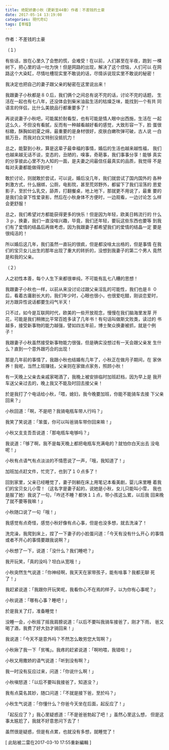 ```yaml
---
title: 绝配娇妻小秋（更新至44章）作者：不差钱的土豪
date: 2017-05-14 13:19:08
categories: 現代奇幻
tags: [草榴]
---
```

作者：不差钱的土豪


（１）

有些话，放在心里久了会憋的慌，会难受！在以前，人们甚至在半夜，跑到
一棵树下，把心里的话一吐为快！但是网路的出现，解决了这个烦恼，人们可以
在网路这个大染缸，尽情吐槽现实里不敢说的话，尽情诉说现实里不敢说的秘密！

我决定也把自己的妻子跟父亲的秘密在这里说出来！

我跟妻子小秋都是８０后，我们俩个之间总有说不完的话，讨论不完的话题，
生活在一起也有七八年，还没体会到柴米油盐生活的枯燥乏味，能找到一个有共
同语言的伴侣，比什么美貌品行都重要多了！

再说说妻子小秋吧，可能属於耐看型，也有可能是情人眼中出西施，生活在
一起这么久，不但没有看腻，反而有一种越看越好看的感觉，大致形容一下，脸
蛋很标緻，酥胸如初夏之绵，最重要的是身材很好，皮肤白嫩吹弹可破，古人说
一白抵万丑，而我对白又特别没抵抗力！

总之，能娶到小秋，算是这辈子最幸福的事情，婚后的生活也越来越性福，
我们也越来越无话不谈，变态的，丑陋的，嗅事，奇葩事，我们事事分享！能够
真实的分享彼此心里不为人知的一面，是夫妻之间最信任最真实的品质，我觉得
不是每对夫妻都能做得到吧！

敢於讨论，则就敢於尝试，可以说，婚后没几年，我们就尝试了国内国外的
各种刺激方式，什么捆绑，公厕，电影院，甚至荒郊野外，都留下了我们淫荡的
恩爱影子，至於什么乳交，舔弄，打翻餐桌，地上地下，那就更不用说了，最重
要的是我们会录下性爱录影，然后在小秋身体不方便时，一边观看，一边讨论怎
么样会更舒服！

总之，我们希望对方都能获得更多的快乐！但是因为年轻，欧美日韩流行的
什么３ｐ，换妻，我们一直没啥兴趣，毕竟，我们还年轻，要玩这些东西也要等
到我们有了爱情的结晶后再做考虑，因为我跟妻子都希望我们的爱情的结晶一定
要是很纯洁的！

所以婚后这几年，我们虽然一直玩的很疯，但是都没啥太出格的，但是事情
在我们的宝贝女儿出生的那年出现了重大的转折的，没想到我妻子的第二个男人
竟然是和我的父亲。

（２）

人之初性本善，每个人生下来都很单纯，不可能有乱七八糟的思想！

我跟妻子小秋也一样，以前从来没讨论过跟父亲淫乱的可能性，我们也是８
０后，看着古庸剧长大的，我们年少时，心眼也很小，也很爱吃醋，刚谈恋爱时，
对方跟异性说话都要生闷气半天！

只不过，如今是互联网时代，欧美的一些开放观念，慢慢在我们脑海里发芽
开花，可能是我们稍微比平常百姓多读了几年书！有句话叫做斯文败类，读过的
书越多，接受新事物的能力越强，譬如四五年前，博士聚众换妻被抓，就是个例
子！

我跟妻子小秋虽然接受新事物能力很强，但是确实没想过有一天会跟父亲发
生什么？直到一个意外跟巧合的出现！

那是几年前的事情了，我跟小秋也结婚有几年了，小秋正在做月子期间，在
家休养！我呢，当然上班赚钱，父亲则在家做点家务，照顾小秋！

有一天晚上父亲去亲戚家喝酒了，我晚上被安排临时加班赶档，因为早上是
我开车送父亲过去的，晚上我又不能及时回去接父亲！

於是我打了个电话给小秋，「喂，媳妇，我今晚要加班，你能不能骑车去接
下父亲回来？」

小秋回道：「啊，不是吧？我骑电瓶车带人行吗？」

我笑了笑说道：「笨蛋，你可以叫爸骑车带你回来嘛！」

小秋又支支吾吾说道：「那电瓶车电够吗？」

我说道：「够了啊，我不是每天晚上都把电瓶车充满电的？就怕你白天出去
没电呢！」

小秋有点语气有点淡淡的不情愿说了一声，「哦，我知道了！」

加班加点赶文件，忙完了，也到了１０点多了！

回到家里，父亲已经睡觉了，妻子则躺在床上用笔记本看美剧，婴儿床里睡
着我们的宝贝女儿小雪！（这名字是妻子起的，说她是小秋，女儿只能叫小雪，
我也是服了她）我说了一句，「咋还不睡？都快１１点，带小孩这么累，以后我
回来晚了就不要等我嘛！」

小秋随口说了一句「哦！」

我感觉有点奇怪，感觉小秋好像有点心事，但是也没多想，就去洗澡了！

洗完澡，我爬到床上，捏了一下妻子的小脸蛋问道：「今天有没有什么开心
的事情或者不开心的事情要跟我说啊？」

小秋想了一下，说道：「没什么？我们睡吧？」

我开玩笑，「真的没吗？坦白从宽哦！」

小秋突然生气说道：「你神经啊，我天天在家带孩子，能有啥事？我都无聊
死了！」

我赶紧说道：「我跟你开玩笑呢，我看你心不在焉的样子，以为你有心事呢？」

小秋说道：「哪有心事？睡吧！」

於是我关了灯，准备睡觉！

没睡一会，小秋摇了摇我肩膀说道：「以后不要叫我骑车接爸了，刚才下雨，
爸又喝了酒，我费了好大劲才骑回来！」

我说道：「今天不是意外吗？不然怎么敢劳您大驾啊？」

小秋揪了我一下「贫嘴」。我疼的赶紧说道：「啊哟喂，我错啦！」

小秋又用撒娇的语气说道：「听到没有啊？」

我一时没有反应过来，问道：「你说什么啊！」

小秋嗔怒道：「以后不要叫我接爸了，知道没？」

我有点莫名其妙，随口问道：「不就是接下爸，至於吗？」

小秋生气说道：「你懂什么？你爸今天坐在后面，起反应了！」

「起反应了？」我心里疑惑道：「不是爸爸勃起了吧！」虽然心里这么想，
但是这事太尴尬了，我就不好意思问下去了！

虽然很是疑惑，但是有点累，也就没有多想，就睡觉了！


[ 此貼被二雷在2017-03-10 17:55重新編輯 ]